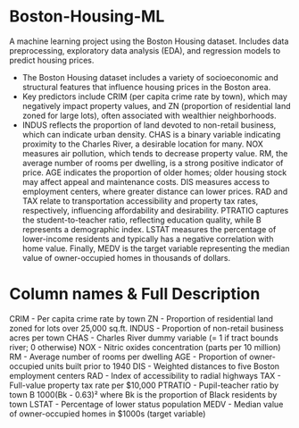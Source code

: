 # Boston-Housing-ML
A machine learning project using the Boston Housing dataset. Includes data preprocessing, exploratory data analysis (EDA), and regression models to predict housing prices.
- The Boston Housing dataset includes a variety of socioeconomic and structural features that influence housing prices in the Boston area.
- Key predictors include CRIM (per capita crime rate by town), which may negatively impact property values, and ZN (proportion of residential land zoned for large lots), often associated with wealthier neighborhoods.
- INDUS reflects the proportion of land devoted to non-retail business, which can indicate urban density. CHAS is a binary variable indicating proximity to the Charles River, a desirable location for many. NOX measures air pollution, which tends to decrease property value. RM, the average number of rooms per dwelling, is a strong positive indicator of price. AGE indicates the proportion of older homes; older housing stock may affect appeal and maintenance costs. DIS measures access to employment centers, where greater distance can lower prices. RAD and TAX relate to transportation accessibility and property tax rates, respectively, influencing affordability and desirability. PTRATIO captures the student-to-teacher ratio, reflecting education quality, while B represents a demographic index. LSTAT measures the percentage of lower-income residents and typically has a negative correlation with home value. Finally, MEDV is the target variable representing the median value of owner-occupied homes in thousands of dollars.
# Column names & Full Description
CRIM -	Per capita crime rate by town
ZN -	Proportion of residential land zoned for lots over 25,000 sq.ft.
INDUS	- Proportion of non-retail business acres per town
CHAS -	Charles River dummy variable (= 1 if tract bounds river; 0 otherwise)
NOX	- Nitric oxides concentration (parts per 10 million)
RM	- Average number of rooms per dwelling
AGE -	Proportion of owner-occupied units built prior to 1940
DIS	- Weighted distances to five Boston employment centers
RAD -	Index of accessibility to radial highways
TAX -	Full-value property tax rate per $10,000
PTRATIO -	Pupil-teacher ratio by town
B	1000(Bk - 0.63)² where Bk is the proportion of Black residents by town
LSTAT -	Percentage of lower status population
MEDV -	Median value of owner-occupied homes in $1000s (target variable)
 
